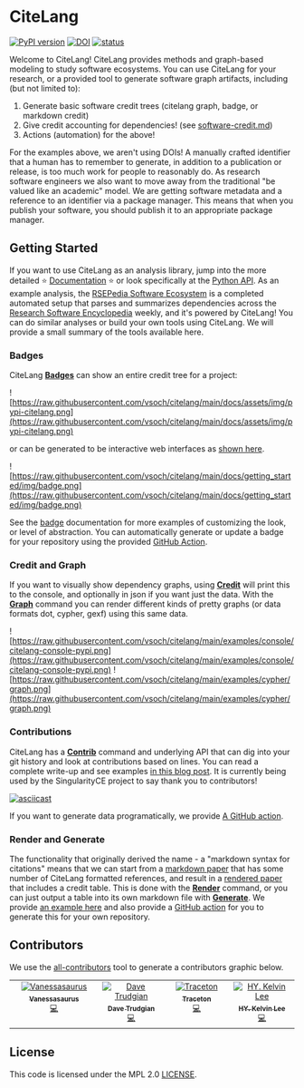# CiteLang

[![PyPI version](https://badge.fury.io/py/citelang.svg)](https://badge.fury.io/py/citelang)
[![DOI](https://zenodo.org/badge/469517560.svg)](https://zenodo.org/badge/latestdoi/469517560)
[![status](https://joss.theoj.org/papers/3e3f4e819e6f9400ba204dbae4b9c3d5/status.svg)](https://joss.theoj.org/papers/3e3f4e819e6f9400ba204dbae4b9c3d5)

Welcome to CiteLang! CiteLang provides methods and graph-based modeling to study software
ecosystems. You can use CiteLang for your research, or a provided tool to generate
software graph artifacts, including (but not limited to):

1. Generate basic software credit trees (citelang graph, badge, or markdown credit)
2. Give credit accounting for dependencies! (see [software-credit.md](software-credit.md))
3. Actions (automation) for the above!

For the examples above, we aren't using DOIs! A manually crafted identifier that a human has to remember to generate,
in addition to a publication or release, is too much work for people to reasonably do. As research
software engineers we also want to move away from the traditional "be valued like an academic" model.
We are getting software metadata and a reference to an identifier via a package manager. This means
that when you publish your software, you should publish it to an appropriate package manager.

## Getting Started

If you want to use CiteLang as an analysis library, jump into the more detailed ⭐️ [Documentation](https://vsoch.github.io/citelang) ⭐️
or look specifically at the [Python API](https://vsoch.github.io/citelang/getting_started/user-guide.html#python).
As an example analysis, the [RSEPedia Software Ecosystem](https://rseng.github.io/rsepedia-analysis/) is a completed automated setup that parses and summarizes dependencies across the [Research Software Encyclopedia](https://rseng.github.io/software) weekly, and it's powered by CiteLang! You can do similar analyses or build your own tools using CiteLang. We will provide a small summary of the tools available here.

### Badges

CiteLang [**Badges**](https://vsoch.github.io/citelang/getting_started/user-guide.html#badge) can show an entire credit tree
for a project:

![https://raw.githubusercontent.com/vsoch/citelang/main/docs/assets/img/pypi-citelang.png](https://raw.githubusercontent.com/vsoch/citelang/main/docs/assets/img/pypi-citelang.png)

or can be generated to be interactive web interfaces as [shown here](https://vsoch.github.io/citelang/_static/example/badge/treemap/index.html).

![https://raw.githubusercontent.com/vsoch/citelang/main/docs/getting_started/img/badge.png](https://raw.githubusercontent.com/vsoch/citelang/main/docs/getting_started/img/badge.png)

See the [badge](https://vsoch.github.io/citelang/_static/example/badge/treemap/index.html) documentation for more examples
of customizing the look, or level of abstraction. You can automatically generate or update
a badge for your repository using the provided [GitHub Action](https://vsoch.github.io/citelang/getting_started/user-guide.html#badge-github-action).

### Credit and Graph

If you want to visually show dependency graphs, using [**Credit**](https://vsoch.github.io/citelang/getting_started/user-guide.html#credit)
will print this to the console, and optionally in json if you want just the data. With the [**Graph**](https://vsoch.github.io/citelang/getting_started/user-guide.html#graph) command you can render different kinds of pretty graphs (or data formats dot, cypher, gexf) using this same data.

![https://raw.githubusercontent.com/vsoch/citelang/main/examples/console/citelang-console-pypi.png](https://raw.githubusercontent.com/vsoch/citelang/main/examples/console/citelang-console-pypi.png)
![https://raw.githubusercontent.com/vsoch/citelang/main/examples/cypher/graph.png](https://raw.githubusercontent.com/vsoch/citelang/main/examples/cypher/graph.png)

### Contributions

CiteLang has a [**Contrib**](https://vsoch.github.io/citelang/getting_started/user-guide.html#contrib) command and underlying
API that can dig into your git history and look at contributions based on lines. You can read a complete write-up
and see examples [in this blog post](https://vsoch.github.io/2022/citelang-contrib/#citelang-contrib). It is currently being used
by the SingularityCE project to say thank you to contributors!

[![asciicast](https://asciinema.org/a/486073.svg)](https://asciinema.org/a/486073?speed=2)

If you want to generate data programatically, we provide [A GitHub action](https://vsoch.github.io/citelang/getting_started/user-guide.html#contribute-github-action).


### Render and Generate

The functionality that originally derived the name - a "markdown syntax for citations" means that we can start from a [markdown paper](https://github.com/vsoch/citelang/blob/main/examples/pre-render.md) that has some number of CiteLang formatted references, and result in a [rendered paper](https://github.com/vsoch/citelang/blob/main/examples/post-render.md) that includes a credit table. This is done with the [**Render**](https://vsoch.github.io/citelang/getting_started/user-guide.html#render) command, or you can just output a table into its own markdown file with [**Generate**](https://vsoch.github.io/citelang/getting_started/user-guide.html#gen-generate). We provide [an example here](https://github.com/vsoch/citelang/blob/main/software-credit.md) and also provide a [GitHub action](https://vsoch.github.io/citelang/getting_started/user-guide.html#generate-github-action) for you to generate this for your own repository.



## Contributors

We use the [all-contributors](https://github.com/all-contributors/all-contributors)
tool to generate a contributors graphic below.

<!-- ALL-CONTRIBUTORS-LIST:START - Do not remove or modify this section -->
<!-- prettier-ignore-start -->
<!-- markdownlint-disable -->
<table>
  <tbody>
    <tr>
      <td align="center" valign="top" width="14.28%"><a href="https://vsoch.github.io"><img src="https://avatars.githubusercontent.com/u/814322?v=4?s=100" width="100px;" alt="Vanessasaurus"/><br /><sub><b>Vanessasaurus</b></sub></a><br /><a href="https://github.com/vsoch/citelang/commits?author=vsoch" title="Code">💻</a></td>
      <td align="center" valign="top" width="14.28%"><a href="https://github.com/dtrudg"><img src="https://avatars.githubusercontent.com/u/4522799?v=4?s=100" width="100px;" alt="Dave Trudgian"/><br /><sub><b>Dave Trudgian</b></sub></a><br /><a href="https://github.com/vsoch/citelang/commits?author=dtrudg" title="Code">💻</a></td>
      <td align="center" valign="top" width="14.28%"><a href="https://github.com/Traceton"><img src="https://avatars.githubusercontent.com/u/40130660?v=4?s=100" width="100px;" alt="Traceton"/><br /><sub><b>Traceton</b></sub></a><br /><a href="https://github.com/vsoch/citelang/commits?author=Traceton" title="Code">💻</a></td>
      <td align="center" valign="top" width="14.28%"><a href="https://hykelvinlee.com"><img src="https://avatars.githubusercontent.com/u/34256578?v=4?s=100" width="100px;" alt="HY. Kelvin Lee"/><br /><sub><b>HY. Kelvin Lee</b></sub></a><br /><a href="https://github.com/vsoch/citelang/commits?author=hykelvinlee42" title="Code">💻</a></td>
    </tr>
  </tbody>
</table>

<!-- markdownlint-restore -->
<!-- prettier-ignore-end -->

<!-- ALL-CONTRIBUTORS-LIST:END -->

## License

This code is licensed under the MPL 2.0 [LICENSE](LICENSE).
